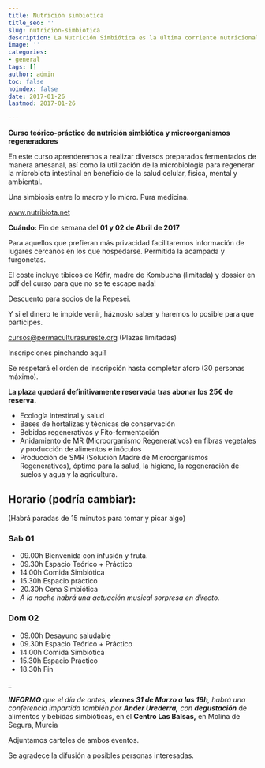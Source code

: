 ```yaml
---
title: Nutrición simbiotica
title_seo: ''
slug: nutricion-simbiotica
description: La Nutrición Simbiótica es la última corriente nutricional de Occidente, aunque se fundamenta en la sabiduría ancestral de todos los pueblos dond
image: ''
categories:
- general
tags: []
author: admin
toc: false
noindex: false
date: 2017-01-26
lastmod: 2017-01-26

---
```

**Curso teórico-práctico de nutrición simbiótica y microorganismos
regeneradores**

En este curso aprenderemos a realizar diversos preparados fermentados de
manera artesanal, así como la utilización de la microbiología para regenerar
la microbiota intestinal en beneficio de la salud celular, física, mental y
ambiental.

Una simbiosis entre lo macro y lo micro. Pura medicina.

www.nutribiota.net

**Cuándo:** Fin de semana del **01 y 02 de Abril de 2017**

Para aquellos que prefieran más privacidad facilitaremos información de
lugares cercanos en los que hospedarse. Permitida la acampada y furgonetas.

El coste incluye tíbicos de Kéfir, madre de Kombucha (limitada) y dossier en
pdf del curso para que no se te escape nada!

Descuento para socios de la Repesei.

Y si el dinero te impide venir, háznoslo saber y haremos lo posible para que
participes.

cursos@permaculturasureste.org (Plazas limitadas)

Inscripciones pinchando aquí!

Se respetará el orden de inscripción hasta completar aforo (30 personas
máximo).

**La plaza quedará definitivamente reservada tras abonar los 25€ de
reserva.**

* Ecología intestinal y salud
* Bases de hortalizas y técnicas de conservación
* Bebidas regenerativas y Fito-fermentación
* Anidamiento de MR (Microorganismo Regenerativos) en fibras vegetales y
  producción de alimentos e inóculos
* Producción de SMR (Solución Madre de Microorganismos Regenerativos),
  óptimo para la salud, la higiene, la regeneración de suelos y agua y la
  agricultura.

## Horario (podría cambiar):

(Habrá paradas de 15 minutos para tomar y picar algo)

### Sab 01

* 09.00h Bienvenida con infusión y fruta.
* 09.30h Espacio Teórico + Práctico
* 14.00h Comida Simbiótica
* 15.30h Espacio práctico
* 20.30h Cena Simbiótica
* _A la noche habrá una actuación musical sorpresa en directo._

### Dom 02

* 09.00h Desayuno saludable
* 09.30h Espacio Teórico + Práctico
* 14.00h Comida Simbiótica
* 15.30h Espacio Práctico
* 18.30h Fin

_

**_INFORMO_** _que el día de antes, **viernes 31 de Marzo a las 19h**, habrá
una conferencia impartida también por **Ander Urederra,** con
**degustación**_ de alimentos y bebidas simbióticas, en el **Centro Las
Balsas,** en Molina de Segura, Murcia

Adjuntamos carteles de ambos eventos.

Se agradece la difusión a posibles personas interesadas.